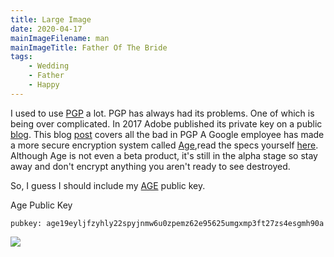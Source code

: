 ```yaml
---
title: Large Image
date: 2020-04-17
mainImageFilename: man
mainImageTitle: Father Of The Bride
tags:
    - Wedding
    - Father
    - Happy
---
```

I used to use [PGP](https://en.wikipedia.org/wiki/Pretty_Good_Privacy) a lot.  PGP has always had its problems. One of which is being over complicated. In 2017 Adobe published its private key on a public [blog](https://arstechnica.com/information-technology/2017/09/in-spectacular-fail-adobe-security-team-posts-private-pgp-key-on-blog/). This blog [post](https://latacora.micro.blog/2019/07/16/the-pgp-problem.html) covers all the bad in PGP A Google employee has made a more secure encryption system called [Age](https://github.com/FiloSottile/age),read the specs yourself [here](http://bit.ly/2t225DS).  Although Age is not even a beta product, it's still in the alpha stage so stay away and don't encrypt anything you aren't ready to see destroyed.

So, I guess I should include my [AGE](https://github.com/FiloSottile/age) public key.

Age Public Key

`pubkey: age19eyljfzyhly22spyjnmw6u0zpemz62e95625umgxmp3ft27zs4esgmh90a`

![](https://res.cloudinary.com/paulportfolio/image/upload/c_fit,q_auto,f_auto,dpr_auto/v1575916808/Signature/Paul-Applegate-blog-maybe-last.png)


